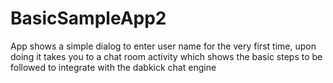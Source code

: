 # BasicSampleApp2
App shows a simple dialog to enter user name for the very first time, upon doing it takes you to a chat room activity which shows the basic steps to be followed to integrate with the dabkick chat engine
